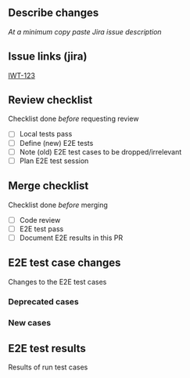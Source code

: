 ## Describe changes
_At a minimum copy paste Jira issue description_

## Issue links (jira)
[IWT-123](https://horizonit.atlassian.net/browse/IWT-123)

## Review checklist
Checklist done _before_ requesting review
- [ ] Local tests pass
- [ ] Define (new) E2E tests
- [ ] Note (old) E2E test cases to be dropped/irrelevant 
- [ ] Plan E2E test session

## Merge checklist
Checklist done _before_ merging
- [ ]  Code review
- [ ]  E2E test pass
- [ ]  Document E2E results in this PR

## E2E test case changes
Changes to the E2E test cases

### Deprecated cases

### New cases

## E2E test results
Results of run test cases
